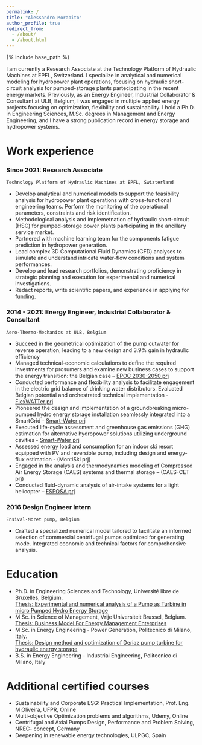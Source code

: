 ```yaml
---
permalink: /
title: "Alessandro Morabito"
author_profile: true
redirect_from: 
  - /about/
  - /about.html
---
```

{% include base_path %}

I am currently a Research Associate at the Technology Platform of Hydraulic Machines at EPFL, Switzerland. I specialize in analytical and numerical modeling for hydropower plant operations, focusing on hydraulic short-circuit analysis for pumped-storage plants partecipating in the recent energy markets. Previously, as an Energy Engineer, Industrial Collaborator & Consultant at ULB, Belgium, I was engaged in multiple applied energy projects focusing on optimization, flexibility and sustainability. 
I hold a Ph.D. in Engineering Sciences, M.Sc. degrees in Management and Energy Engineering, and I have a strong publication record in energy storage and hydropower systems. 

Work experience
======
### Since 2021: **Research Associate** 
`Technology Platform of Hydraulic Machines at EPFL, Swizterland`
  * Develop analytical and numerical models to support the feasibility analysis for hydropower plant operations with cross-functional engineering teams. Perform the monitoring of the operational parameters, constraints and risk identification.
  * Methodological analysis and implemetnation of hydraulic short-circuit (HSC) for pumped-storage power plants participating in the ancillary service market.
  * Partnered with machine learning team for the components fatigue prediction in hydropower generation.
  * Lead complex 3D Computational Fluid Dynamics (CFD) analyses to simulate and understand intricate water-flow conditions and system performances. 
  * Develop and lead research portfolios, demonstrating proficiency in strategic planning and execution for experimental and numerical investigations.
  * Redact reports, write scientific papers, and experience in applying for funding.

### 2014 - 2021: **Energy Engineer, Industrial Collaborator & Consultant**
`Aero-Thermo-Mechanics at ULB, Belgium`
  * Succeed in the geometrical optimization of the pump cutwater for reverse operation, leading to a new design and 3.9% gain in hydraulic efficiency
  * Managed technical-economic calculations to define the required investments for prosumers and examine new business cases to support the energy transition: the Belgian case – [EPOC 2030-2050 prj](https://www.epocbelgium.be/en)
  * Conducted performance and flexibility analysis to facilitate engagement in the electric grid balance of drinking water distributors. Evaluated Belgian potential and orchestrated technical implementation - [FlexWATTer prj](https://www.uee.uliege.be/cms/c_6038805/fr/flexwatter)  
  * Pioneered the design and implementation of a groundbreaking micro-pumped hydro energy storage installation seamlessly integrated into a SmartGrid - [Smart-Water prj](https://www.multitel.eu/projects/smartwater/)
  * Executed life-cycle assessment and greenhouse gas emissions (GHG) estimation for alternative hydropower solutions utilizing underground cavities - [Smart-Water prj](https://www.multitel.eu/projects/smartwater/)
  * Assessed energy load and consumption for an indoor ski resort equipped with PV and reversible pump, including design and energy-flux estimation - (MontiSki prj) 
  * Engaged in the analysis and thermodynamics modeling of Compressed Air Energy Storage (CAES) systems and thermal storage – (CAES-CET prj)
  * Conducted fluid-dynamic analysis of air-intake systems for a light helicopter – [ESPOSA prj](http://www.esposa-project.eu)
  
### 2016 **Design Engineer Intern**
`Ensival-Moret pump, Belgium`
  * Crafted a specialized numerical model tailored to facilitate an informed selection of commercial centrifugal pumps optimized for generating mode. Integrated economic and technical factors for comprehensive analysis.
  
Education
======
* Ph.D. in Engineering Sciences and Technology, Université libre de Bruxelles, Belgium.<br>
[Thesis: Experimental and numerical analysis of a Pump as Turbine in micro Pumped Hydro Energy Storage
](https://difusion.ulb.ac.be/vufind/Record/ULB-DIPOT:oai:dipot.ulb.ac.be:2013/326182/Holdings)
* M.Sc. in Science of Management, Vrije Universiteit Brussel, Belgium.<br> 
[Thesis: Business Model For Energy Management Enterprises](https://www.researchgate.net/publication/352216001_Business_Model_For_Energy_Management_Enterprises?channel=doi&linkId=60bf6773458515bfdb5014bf&showFulltext=true)
* M.Sc. in Energy Engineering - Power Generation, Politecnico di Milano, Italy.<br> 
[Thesis: Design method and optimization of Deriaz pump turbine for hydraulic energy storage](https://www.politesi.polimi.it/handle/10589/93737)
* B.S. in Energy Engineering - Industrial Engineering, Politecnico di Milano, Italy

Additional certified courses
======
* Sustainability and Corporate ESG: Practical Implementation, Prof. Eng. M.Oliveira, UFPR, Online
* Multi-objective Optimization problems and algorithms, Udemy, Online
* Centrifugal and Axial Pumps Design, Performance and Problem Solving, NREC- concept, Germany
* Deepening in renewable energy technologies, ULPGC, Spain 

<!-- 
Publications
======
  <ul>{% for post in site.publications reversed %}
    {% include archive-single-cv.html %}
  {% endfor %}</ul>
  
Talks
======
  <ul>{% for post in site.talks reversed %}
    {% include archive-single-talk-cv.html  %}
  {% endfor %}</ul>
  
Teaching
======
  <ul>{% for post in site.teaching reversed %}
    {% include archive-single-cv.html %}
  {% endfor %}</ul>
   -->
  
